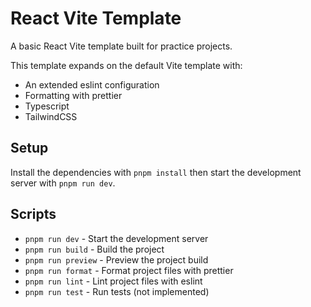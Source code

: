 # React Vite Template

A basic React Vite template built for practice projects.

This template expands on the default Vite template with:

- An extended eslint configuration
- Formatting with prettier
- Typescript
- TailwindCSS

## Setup

Install the dependencies with `pnpm install` then start the development server
with `pnpm run dev`.

## Scripts

- `pnpm run dev` - Start the development server
- `pnpm run build` - Build the project
- `pnpm run preview` - Preview the project build
- `pnpm run format` - Format project files with prettier
- `pnpm run lint` - Lint project files with eslint
- `pnpm run test` - Run tests (not implemented)
